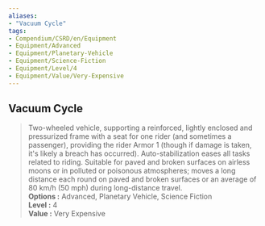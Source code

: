 ```yaml
---
aliases:
- "Vacuum Cycle"
tags:
- Compendium/CSRD/en/Equipment
- Equipment/Advanced
- Equipment/Planetary-Vehicle
- Equipment/Science-Fiction
- Equipment/Level/4
- Equipment/Value/Very-Expensive
---
```


  
## Vacuum Cycle  
  
>Two-wheeled vehicle, supporting a reinforced, lightly enclosed and pressurized frame with a seat for one rider (and sometimes a passenger), providing the rider Armor 1 (though if damage is taken, it's likely a breach has occurred). Auto-stabilization eases all tasks related to riding. Suitable for paved and broken surfaces on airless moons or in polluted or poisonous atmospheres; moves a long distance each round on paved and broken surfaces or an average of 80 km/h (50 mph) during long-distance travel.  
> **Options :** Advanced, Planetary Vehicle, Science Fiction  
> **Level :** 4  
> **Value :** Very Expensive